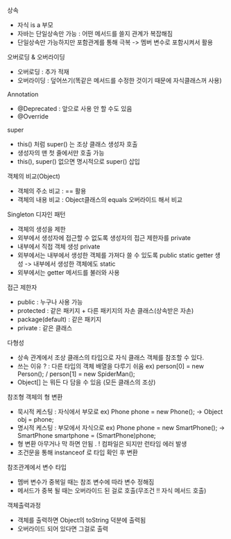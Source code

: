 상속

-   자식 is a 부모
-   자바는 단일상속만 가능 : 어떤 메서드를 쓸지 관계가 복잡해짐
-   단일상속만 가능하지만 포함관계를 통해 극복 -> 멤버 변수로 포함시켜서 활용

오버로딩 & 오버라이딩

-   오버로딩 : 추가 적재
-   오버라이딩 : 덮어쓰기(똑같은 메서드를 수정한 것이기 때문에 자식클래스꺼 사용)

Annotation

-   @Deprecated : 앞으로 사용 안 할 수도 있음
-   @Override

super

-   this() 처럼 super() 는 조상 클래스 생성자 호출
-   생성자의 맨 첫 줄에서만 호출 가능
-   this(), super() 없으면 명시적으로 super() 삽입

객체의 비교(Object)

-   객체의 주소 비교 : == 활용
-   객체의 내용 비교 : Object클래스의 equals 오버라이드 해서 비교

Singleton 디자인 패턴

-   객체의 생성을 제한
-   외부에서 생성자에 접근할 수 없도록 생성자의 접근 제한자를 private
-   내부에서 직접 객체 생성 private
-   외부에서는 내부에서 생성한 객체를 가져다 쓸 수 있도록 public static getter 생성 -> 내부에서 생성한 객체에도 static
-   외부에서는 getter 메서드를 불러와 사용

접근 제한자

-   public : 누구나 사용 가능
-   protected : 같은 패키지 + 다른 패키지의 자손 클래스(상속받은 자손)
-   package(default) : 같은 패키지
-   private : 같은 클래스

다형성

-   상속 관계에서 조상 클래스의 타입으로 자식 클래스 객체를 참조할 수 있다.
-   쓰는 이유 ? : 다른 타입의 객체 배열을 다루기 쉬움 ex) person\[0\] = new Person(); / person\[1\] = new SpiderMan();
-   Object\[\] 는 뭐든 다 담을 수 있음 (모든 클래스의 조상)

참조형 객체의 형 변환

-   묵시적 케스팅 : 자식에서 부모로 ex) Phone phone = new Phone(); -> Object obj = phone;
-   명시적 케스팅 : 부모에서 자식으로 ex) Phone phone = new SmartPhone(); -> SmartPhone smartphone = (SmartPhone)phone;
-   형 변환 아무거나 막 하면 안됨 . ! 컴파일은 되지만 런타임 에러 발생
-   조건문을 통해 instanceof 로 타입 확인 후 변환

참조관계에서 변수 타입

-   멤버 변수가 중복일 때는 참조 변수에 따라 변수 정해짐
-   메서드가 중복 될 때는 오버라이드 된 걸로 호출(무조건 !! 자식 메서드 호출)

객체출력과정

-   객체를 출력하면 Object의 toString 덕분에 출력됨
-   오버라이드 되어 있다면 그걸로 출력
